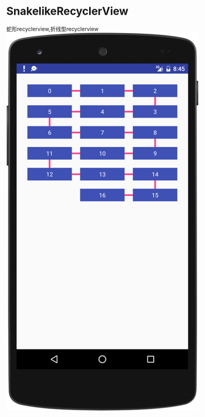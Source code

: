 # SnakelikeRecyclerView
蛇形recyclerview,折线型recyclerview
![image](https://github.com/dys1715/SnakelikeRecyclerView/blob/master/screenshoot/1.png)
